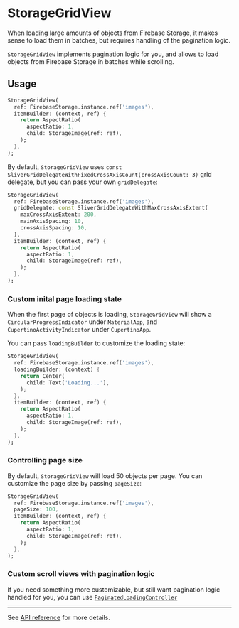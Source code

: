 # StorageGridView

When loading large amounts of objects from Firebase Storage, it makes sense to load them in batches, but requires handling of the pagination logic.

`StorageGridView` implements pagination logic for you, and allows to load objects from Firebase Storage in batches while scrolling.

## Usage

```dart
StorageGridView(
  ref: FirebaseStorage.instance.ref('images'),
  itemBuilder: (context, ref) {
    return AspectRatio(
      aspectRatio: 1,
      child: StorageImage(ref: ref),
    );
  },
);
```

By default, `StorageGridView` uses `const SliverGridDelegateWithFixedCrossAxisCount(crossAxisCount: 3)` grid delegate, but you can pass your own `gridDelegate`:

```dart
StorageGridView(
  ref: FirebaseStorage.instance.ref('images'),
  gridDelegate: const SliverGridDelegateWithMaxCrossAxisExtent(
    maxCrossAxisExtent: 200,
    mainAxisSpacing: 10,
    crossAxisSpacing: 10,
  ),
  itemBuilder: (context, ref) {
    return AspectRatio(
      aspectRatio: 1,
      child: StorageImage(ref: ref),
    );
  },
);
```

### Custom inital page loading state

When the first page of objects is loading, `StorageGridView` will show a `CircularProgressIndicator` under `MaterialApp`, and `CupertinoActivityIndicator` under `CupertinoApp`.

You can pass `loadingBuilder` to customize the loading state:

```dart
StorageGridView(
  ref: FirebaseStorage.instance.ref('images'),
  loadingBuilder: (context) {
    return Center(
      child: Text('Loading...'),
    );
  },
  itemBuilder: (context, ref) {
    return AspectRatio(
      aspectRatio: 1,
      child: StorageImage(ref: ref),
    );
  },
);
```

### Controlling page size

By default, `StorageGridView` will load 50 objects per page. You can customize the page size by passing `pageSize`:

```dart
StorageGridView(
  ref: FirebaseStorage.instance.ref('images'),
  pageSize: 100,
  itemBuilder: (context, ref) {
    return AspectRatio(
      aspectRatio: 1,
      child: StorageImage(ref: ref),
    );
  },
);
```

### Custom scroll views with pagination logic

If you need something more customizable, but still want pagination logic handled for you, you can use
[`PaginatedLoadingController`](https://github.com/firebase/FirebaseUI-Flutter/tree/main/packages/firebase_ui_storage/doc/paginated-loading-controller.md)

---

See [API reference](https://pub.dev/documentation/firebase_ui_storage/latest/firebase_ui_storage/GridView-class.html) for more details.
